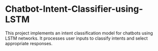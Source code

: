 # Chatbot-Intent-Classifier-using-LSTM
This project implements an intent classification model for chatbots using LSTM networks. It processes user inputs to classify intents and select appropriate responses.
